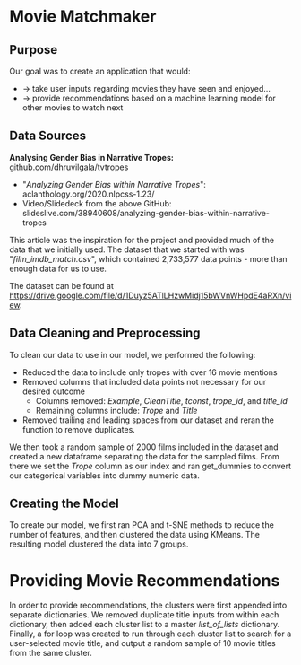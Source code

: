 # Movie Matchmaker

## Purpose 
Our goal was to create an application that would:
- → take user inputs regarding movies they have seen and enjoyed… 
- → provide recommendations based on a machine learning model for other movies to watch next

## Data Sources
**Analysing Gender Bias in Narrative Tropes:** github.com/dhruvilgala/tvtropes

- "_Analyzing Gender Bias within Narrative Tropes_": aclanthology.org/2020.nlpcss-1.23/
- Video/Slidedeck from the above GitHub: slideslive.com/38940608/analyzing-gender-bias-within-narrative-tropes

This article was the inspiration for the project and provided much of the data that we initially used. 
The dataset that we started with was "_film_imdb_match.csv_", which contained 2,733,577 data points - more than enough data for us to use. 

The dataset can be found at https://drive.google.com/file/d/1Duyz5ATlLHzwMidj15bWVnWHpdE4aRXn/view. 

## Data Cleaning and Preprocessing
To clean our data to use in our model, we performed the following:
- Reduced the data to include only tropes with over 16 movie mentions
- Removed columns that included data points not necessary for our desired outcome 
  - Columns removed: _Example_, _CleanTitle_, _tconst_, _trope_id_, and _title_id_
  - Remaining columns include: _Trope_ and _Title_
- Removed trailing and leading spaces from our dataset and reran the function to remove duplicates. 

We then took a random sample of 2000 films included in the dataset and created a new dataframe separating the data for the sampled films.
From there we set the _Trope_ column as our index and ran get_dummies to convert our categorical variables into dummy numeric data. 

## Creating the Model 
To create our model, we first ran PCA and t-SNE methods to reduce the number of features, and then clustered the data using KMeans.
The resulting model clustered the data into 7 groups. 

# Providing Movie Recommendations 
In order to provide recommendations, the clusters were first appended into separate dictionaries.
We removed duplicate title inputs from within each dictionary, then added each cluster list to a master _list_of_lists_ dictionary.
Finally, a for loop was created to run through each cluster list to search for a user-selected movie title, and output a random sample of 10 movie titles from the same cluster.



